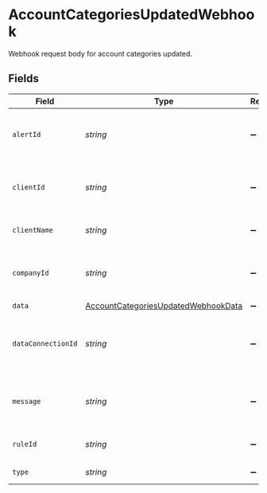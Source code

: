 # AccountCategoriesUpdatedWebhook

Webhook request body for account categories updated.


## Fields

| Field                                                                                             | Type                                                                                              | Required                                                                                          | Description                                                                                       | Example                                                                                           |
| ------------------------------------------------------------------------------------------------- | ------------------------------------------------------------------------------------------------- | ------------------------------------------------------------------------------------------------- | ------------------------------------------------------------------------------------------------- | ------------------------------------------------------------------------------------------------- |
| `alertId`                                                                                         | *string*                                                                                          | :heavy_minus_sign:                                                                                | Unique identifier of the webhook event.                                                           |                                                                                                   |
| `clientId`                                                                                        | *string*                                                                                          | :heavy_minus_sign:                                                                                | Unique identifier for your client in Codat.                                                       |                                                                                                   |
| `clientName`                                                                                      | *string*                                                                                          | :heavy_minus_sign:                                                                                | Name of your client in Codat.                                                                     |                                                                                                   |
| `companyId`                                                                                       | *string*                                                                                          | :heavy_minus_sign:                                                                                | Unique identifier for your SMB in Codat.                                                          | 8a210b68-6988-11ed-a1eb-0242ac120002                                                              |
| `data`                                                                                            | [AccountCategoriesUpdatedWebhookData](../../Models/Shared/AccountCategoriesUpdatedWebhookData.md) | :heavy_minus_sign:                                                                                | N/A                                                                                               |                                                                                                   |
| `dataConnectionId`                                                                                | *string*                                                                                          | :heavy_minus_sign:                                                                                | Unique identifier for a company's data connection.                                                | 2e9d2c44-f675-40ba-8049-353bfcb5e171                                                              |
| `message`                                                                                         | *string*                                                                                          | :heavy_minus_sign:                                                                                | A human readable message about the webhook.                                                       |                                                                                                   |
| `ruleId`                                                                                          | *string*                                                                                          | :heavy_minus_sign:                                                                                | Unique identifier for the rule.                                                                   |                                                                                                   |
| `type`                                                                                            | *string*                                                                                          | :heavy_minus_sign:                                                                                | The type of rule.                                                                                 |                                                                                                   |